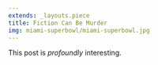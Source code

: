 ```yaml
---
extends: _layouts.piece
title: Fiction Can Be Murder
img: miami-superbowl/miami-superbowl.jpg
---
```


This post is *profoundly* interesting.
